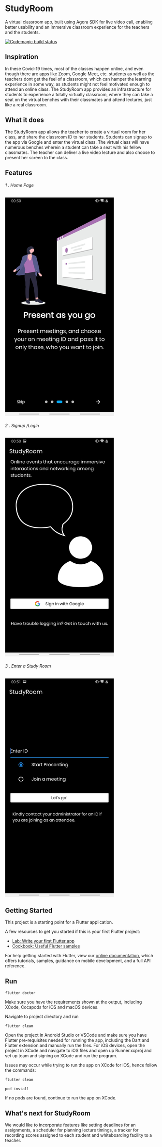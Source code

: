 # StudyRoom

A virtual classroom app, built using Agora SDK for live video call, enabling better usability and an immersive classroom experience for the teachers and the students.
<br>

[![Codemagic build status](https://api.codemagic.io/apps/5f3d9d7697f3953237203126/5f3d9d7697f3953237203125/status_badge.svg)](https://codemagic.io/apps/5f3d9d7697f3953237203126/5f3d9d7697f3953237203125/latest_build)

## Inspiration 
In these Covid-19 times, most of the classes happen online, and even though there are apps like Zoom, Google Meet, etc. students as well as the teachers dont get the feel of a classroom, which can hamper the learning experience in some way, as students might not feel motivated enough to attend an online class. The StudyRoom app provides an infrastructure for students to experience a totally virtually classroom, where they can take a seat on the virtual benches with their classmates and attend lectures, just like a real classroom.

## What it does
The StudyRoom app allows the teacher to create a virtual room for her class, and share the classroom ID to her students. Students can signup to the app via Google and enter the virtual class. The virtual class will have numerous benches wherein a student can take a seat with his fellow classmates. The teacher can deliver a live video lecture and also choose to present her screen to the class.

## Features
###### 1 . Home Page
<img src= "images/screenshots/one.jpg" width="360" height="720" > 

###### 2 . Signup /Login
<img src= "images/screenshots/two.jpg" width="360" height="720" > 
 
###### 3 . Enter a Study Room
<img src= "images/screenshots/three.jpg" width="360" height="720" > 


## Getting Started

This project is a starting point for a Flutter application.

A few resources to get you started if this is your first Flutter project:

- [Lab: Write your first Flutter app](https://flutter.dev/docs/get-started/codelab)
- [Cookbook: Useful Flutter samples](https://flutter.dev/docs/cookbook)

For help getting started with Flutter, view our
[online documentation](https://flutter.dev/docs), which offers tutorials,
samples, guidance on mobile development, and a full API reference.

## Run

```
flutter doctor
```
Make sure you have the requirements shown at the output, including XCode, Cocapods for iOS and macOS devices.

Navigate to project directory and run 
```
flutter clean
```
Open the project in Android Studio or VSCode and make sure you have Flutter pre-requisites needed for running the app, including the Dart and Flutter extension and manually run the files. For iOS devices, open the project in XCode and navigate to iOS files and open up Runner.xcproj and set up team and signing on XCode and run the program. 

Issues may occur while trying to run the app on XCode for iOS, hence follow the commands:

```
flutter clean
```
```
pod install
```
If no pods are found, continue to run the app on XCode.

## What's next for StudyRoom
We would like to incorporate features like setting deadlines for an assignments, a scheduler for planning lecture timings, a tracker for recording scores assigned to each student and whiteboarding facility to a teacher.
